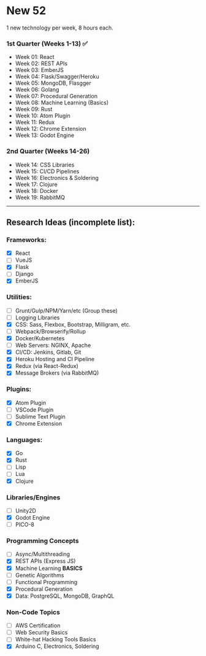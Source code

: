 # New 52
1 new technology per week, 8 hours each.

### 1st Quarter (Weeks 1-13) :white_check_mark:
* Week 01: React
* Week 02: REST APIs
* Week 03: EmberJS
* Week 04: Flask/Swagger/Heroku
* Week 05: MongoDB, Flasgger
* Week 06: Golang
* Week 07: Procedural Generation
* Week 08: Machine Learning (Basics)
* Week 09: Rust
* Week 10: Atom Plugin
* Week 11: Redux
* Week 12: Chrome Extension
* Week 13: Godot Engine

### 2nd Quarter (Weeks 14-26)
* Week 14: CSS Libraries
* Week 15: CI/CD Pipelines
* Week 16: Electronics & Soldering
* Week 17: Clojure
* Week 18: Docker
* Week 19: RabbitMQ
---

## Research Ideas (incomplete list):
### Frameworks:
- [x] React
- [ ] VueJS
- [x] Flask
- [ ] Django
- [x] EmberJS
### Utilities:
- [ ] Grunt/Gulp/NPM/Yarn/etc (Group these)
- [ ] Logging Libraries
- [x] CSS: Sass, Flexbox, Bootstrap, Milligram, etc.
- [ ] Webpack/Browserify/Rollup
- [x] Docker/Kubernetes
- [ ] Web Servers: NGINX, Apache
- [x] CI/CD: Jenkins, Gitlab, Git
- [x] Heroku Hosting and CI Pipeline
- [x] Redux (via React-Redux)
- [x] Message Brokers (via RabbitMQ)
### Plugins:
- [x] Atom Plugin
- [ ] VSCode Plugin
- [ ] Sublime Text Plugin
- [x] Chrome Extension
### Languages:
- [x] Go
- [x] Rust
- [ ] Lisp
- [ ] Lua
- [x] Clojure
### Libraries/Engines
- [ ] Unity2D
- [x] Godot Engine
- [ ] PICO-8
### Programming Concepts
- [ ] Async/Multithreading
- [x] REST APIs (Express JS)
- [x] Machine Learning **BASICS**
- [ ] Genetic Algorithms
- [ ] Functional Programming
- [x] Procedural Generation
- [x] Data:  PostgreSQL, MongoDB, GraphQL
### Non-Code Topics
- [ ] AWS Certification
- [ ] Web Security Basics
- [ ] White-hat Hacking Tools Basics
- [x] Arduino C, Electronics, Soldering
